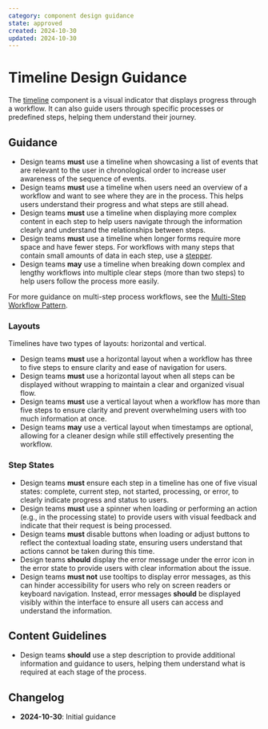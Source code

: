 ```yaml
---
category: component design guidance
state: approved
created: 2024-10-30
updated: 2024-10-30
---
```


# Timeline Design Guidance

The [timeline](https://clarity.design/documentation/timeline) component is a visual indicator that displays progress through a workflow. It can also guide users through specific processes or predefined steps, helping them understand their journey.

## Guidance

- Design teams **must** use a timeline when showcasing a list of events that are relevant to the user in chronological order to increase user awareness of the sequence of events.
- Design teams **must** use a timeline when users need an overview of a workflow and want to see where they are in the process. This helps users understand their progress and what steps are still ahead.
- Design teams **must** use a timeline when displaying more complex content in each step to help users navigate through the information clearly and understand the relationships between steps.
- Design teams **must** use a timeline when longer forms require more space and have fewer steps. For workflows with many steps that contain small amounts of data in each step, use a [stepper](https://clarity.design/documentation/stepper).
- Design teams **may** use a timeline when breaking down complex and lengthy workflows into multiple clear steps (more than two steps) to help users follow the process more easily.

For more guidance on multi-step process workflows, see the [Multi-Step Workflow Pattern](https://clarity.design/documentation/multi-step-workflow).

### Layouts

Timelines have two types of layouts: horizontal and vertical.

- Design teams **must** use a horizontal layout when a workflow has three to five steps to ensure clarity and ease of navigation for users.
- Design teams **must** use a horizontal layout when all steps can be displayed without wrapping to maintain a clear and organized visual flow.
- Design teams **must** use a vertical layout when a workflow has more than five steps to ensure clarity and prevent overwhelming users with too much information at once.
- Design teams **may** use a vertical layout when timestamps are optional, allowing for a cleaner design while still effectively presenting the workflow.

### Step States

- Design teams **must** ensure each step in a timeline has one of five visual states: complete, current step, not started, processing, or error, to clearly indicate progress and status to users.
- Design teams **must** use a spinner when loading or performing an action (e.g., in the processing state) to provide users with visual feedback and indicate that their request is being processed.
- Design teams **must** disable buttons when loading or adjust buttons to reflect the contextual loading state, ensuring users understand that actions cannot be taken during this time.
- Design teams **should** display the error message under the error icon in the error state to provide users with clear information about the issue.
- Design teams **must not** use tooltips to display error messages, as this can hinder accessibility for users who rely on screen readers or keyboard navigation. Instead, error messages **should** be displayed visibly within the interface to ensure all users can access and understand the information.

## Content Guidelines

- Design teams **should** use a step description to provide additional information and guidance to users, helping them understand what is required at each stage of the process.

## Changelog

- **2024-10-30**: Initial guidance
